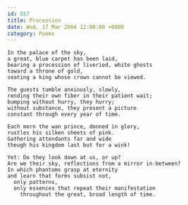 ```yaml
---
id: 557
title: Procession
date: Wed, 17 Mar 2004 12:00:00 +0000
category: Poems
---
```


    In the palace of the sky,  
    a great, blue carpet has been laid,  
    bearing a procession of liveried, white ghosts  
    toward a throne of gold,  
    seating a king whose crown cannot be viewed.

    The guests tumble anxiously, slowly,  
    rending their own fiber in their patient wait;  
    bumping without hurry, they hurry;  
    without substance, they present a picture  
    constant through every year of time.

    Each morn the wan prince, donned in glory,  
    rustles his silken sheets of pink.  
    Gathering attendants far and wide  
    though his kingdom last but for a wink!

    Yet: Do they look down at us, or up?  
    Are we their sky, reflections from a mirror in-between?  
    In which phantoms grasp at eternity  
    and learn that forms subsist not,  
      only patterns,  
      only essences that repeat their manifestation  
        throughout the great, broad length of time.


